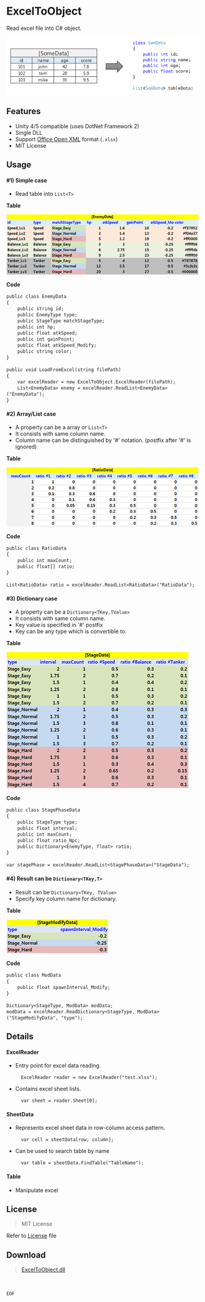 # ExcelToObject #

Read excel file into C# object.

![Summary image](doc/summary.png)


## Features ##
* Unity 4/5 compatible (uses DotNet Framework 2)
* Single DLL
* Support [Office Open XML](https://en.wikipedia.org/wiki/Office_Open_XML) format (`.xlsx`)
* MIT License

## Usage ##


#### #1) Simple case ####
* Read table into `List<T>`

**Table**

![](doc/table1.png)

**Code**

    public class EnemyData
    {
    	public string id;
    	public EnemyType type;
    	public StageType matchStageType;
    	public int hp;
    	public float atkSpeed;
    	public int gainPoint;
    	public float atkSpeed_Modify;
    	public string color;
    }
     
    public void LoadFromExcel(string filePath)
    {
    	var excelReader = new ExcelToObject.ExcelReader(filePath);
    	List<EnemyData> enemy = excelReader.ReadList<EnemyData>("EnemyData");
    }

#### #2) Array/List case ####
* A property can be a array or `List<T>`
* It consists with same column name.
* Column name can be distinguished by '#' notation. (postfix after '#' is ignored)

**Table**

![](doc/table2.png)

**Code**

    public class RatioData
    {
    	public int maxCount;
    	public float[] ratio;
    }
     
    List<RatioData> ratio = excelReader.ReadList<RatioData>("RatioData");

#### #3) Dictionary case ####
* A property can be a `Dictionary<TKey,TValue>`
* It consists with same column name.
* Key value is specified in '#' postfix
* Key can be any type which is convertible to.

**Table**
 
![](doc/table3.png)

**Code**

    public class StagePhaseData
    {
    	public StageType type;
    	public float interval;
    	public int maxCount;
    	public float ratio_Npc;
    	public Dictionary<EnemyType, float> ratio;
    }
     
    var stagePhase = excelReader.ReadList<StagePhaseData>("StageData");

#### #4) Result can be `Dictionary<TKey,T>` ####
* Result can be `Dictionary<TKey, TValue>`
* Specify key column name for dictionary.

**Table**
 
![](doc/table4.png)

**Code**

    public class ModData
    {
    	public float spawnInterval_Modify;
    }
     
    Dictionary<StageType, ModData> modData;
    modData = excelReader.ReadDictionary<StageType, ModData>("StageModifyData", "type");


## Details ##

#### ExcelReader ####
* Entry point for excel data reading.

        ExcelReader reader = new ExcelReader("test.xlsx");

* Contains excel sheet lists.

        var sheet = reader.Sheet[0];

#### SheetData ####
* Represents excel sheet data in row-column access pattern.

        var cell = sheetData[row, column];

* Can be used to search table by name

        var table = sheetData.FindTable("TableName");

#### Table ####
* Manipulate excel 



## License ##
> MIT License

Refer to [License](LICENSE) file


## Download ##

> [ExcelToObject.dll](binaries/ExcelToObject.dll)


<br/>

`EOF`
